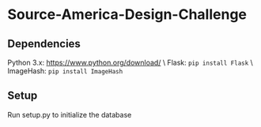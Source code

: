 # Source-America-Design-Challenge

## Dependencies
Python 3.x: https://www.python.org/download/ \\
Flask: `pip install Flask` \\
ImageHash: `pip install ImageHash`

## Setup
Run setup.py to initialize the database

